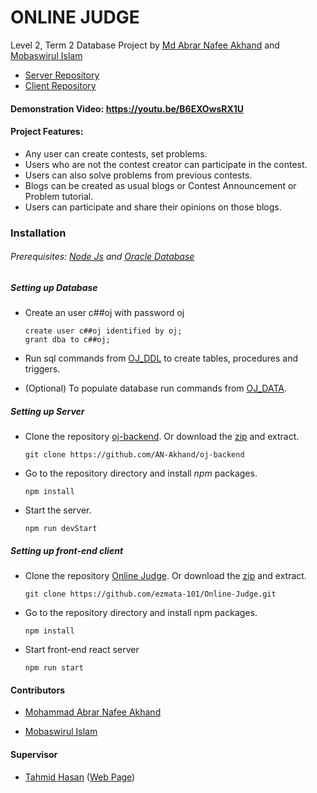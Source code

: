 # ONLINE JUDGE

Level 2, Term 2 Database Project by [Md Abrar Nafee Akhand](https://github.com/AN-Akhand) and [Mobaswirul Islam](https://github.com/ezmata-101)

- [Server Repository](https://github.com/AN-Akhand/oj-backend)
- [Client Repository](https://github.com/ezmata-101/Online-Judge)

#### Demonstration Video: https://youtu.be/B6EXOwsRX1U

#### Project Features:

- Any user can create contests, set problems.
- Users who are not the contest creator can participate in the contest.
- Users can also solve problems from previous contests.
- Blogs can be created as usual blogs or Contest Announcement or Problem tutorial.
- Users can participate and share their opinions on those blogs.

### Installation

###### Prerequisites: [Node Js](https://nodejs.org/en/download/) and [Oracle Database](https://www.oracle.com/database/technologies/oracle-database-software-downloads.html#19c)

##### Setting up Database

- Create an user c##oj with password oj

  ```shell
  create user c##oj identified by oj;
  grant dba to c##oj;
  ```

- Run sql commands from [OJ_DDL](https://github.com/AN-Akhand/oj-backend/blob/main/sqldumps/OJ_DDL.sql) to create tables, procedures and triggers.

- (Optional) To populate database run commands from [OJ_DATA](https://github.com/AN-Akhand/oj-backend/blob/main/sqldumps/OJ_DATA.sql). 

##### Setting up Server

- Clone the repository [oj-backend](https://github.com/AN-Akhand/oj-backend). Or download the [zip](https://github.com/AN-Akhand/oj-backend/archive/refs/heads/main.zip) and extract.

  ```shell
  git clone https://github.com/AN-Akhand/oj-backend
  ```

- Go to the repository directory and install *npm* packages.

  ```shell
  npm install
  ```

- Start the server.

  ```shell
  npm run devStart
  ```



##### Setting up front-end client

- Clone the repository [Online Judge](https://github.com/ezmata-101/Online-Judge). Or download the [zip](https://github.com/ezmata-101/Online-Judge/archive/refs/heads/master.zip) and extract.

  ```shell
  git clone https://github.com/ezmata-101/Online-Judge.git
  ```

- Go to the repository directory and install npm packages.

  ```shell
  npm install
  ```

- Start front-end react server

  ```shell
  npm run start
  ```



#### Contributors

- [Mohammad Abrar Nafee Akhand](https://github.com/AN-Akhand)

- [Mobaswirul Islam](https://github.com/ezmata-101)


#### Supervisor

- [Tahmid Hasan](https://cse.buet.ac.bd/faculty_list/detail/tahmid) ([Web Page](https://tahmid04.github.io/))
